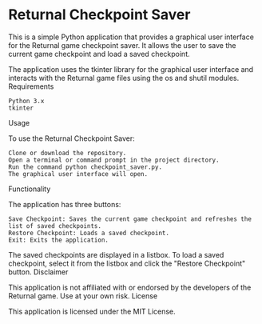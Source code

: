 # Returnal Checkpoint Saver

This is a simple Python application that provides a graphical user interface for the Returnal game checkpoint saver. It allows the user to save the current game checkpoint and load a saved checkpoint.

The application uses the tkinter library for the graphical user interface and interacts with the Returnal game files using the os and shutil modules.
Requirements

    Python 3.x
    tkinter

Usage

To use the Returnal Checkpoint Saver:

    Clone or download the repository.
    Open a terminal or command prompt in the project directory.
    Run the command python checkpoint_saver.py.
    The graphical user interface will open.

Functionality

The application has three buttons:

    Save Checkpoint: Saves the current game checkpoint and refreshes the list of saved checkpoints.
    Restore Checkpoint: Loads a saved checkpoint.
    Exit: Exits the application.

The saved checkpoints are displayed in a listbox. To load a saved checkpoint, select it from the listbox and click the "Restore Checkpoint" button.
Disclaimer

This application is not affiliated with or endorsed by the developers of the Returnal game. Use at your own risk.
License

This application is licensed under the MIT License.
